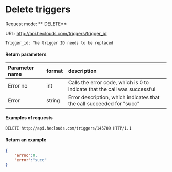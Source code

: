 # Delete triggers

Request mode: ** DELETE**

URL: http://api.heclouds.com/triggers/trigger_id

    Trigger_id: The trigger ID needs to be replaced

#### Return parameters
Parameter name | format | description
:- | :- | :- 
Error no | int | Calls the error code, which is 0 to indicate that the call was successful
Error | string | Error description, which indicates that the call succeeded for "succ"


#### Examples of requests
```text
DELETE http://api.heclouds.com/triggers/145709 HTTP/1.1
```

#### Return an example
```json
{
    "errno":0,
    "error":"succ"
}
```